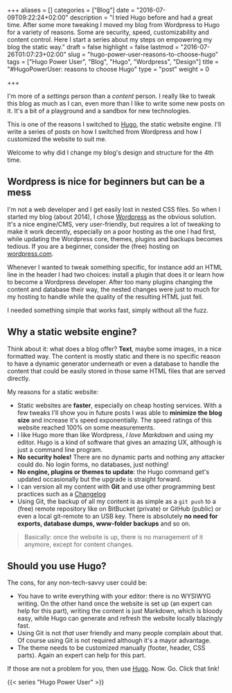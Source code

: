 +++
aliases      = []
categories   = ["Blog"]
date         = "2016-07-09T09:22:24+02:00"
description  = "I tried Hugo before and had a great time. After some more tweaking I moved my blog from Wordpress to Hugo for a variety of reasons. Some are security, speed, customizability and content control. Here I start a series about my steps on empowering my blog the static way."
draft        = false
highlight    = false
lastmod      = "2016-07-26T01:07:23+02:00"
slug         = "hugo-power-user-reasons-to-choose-hugo"
tags         = ["Hugo Power User", "Blog", "Hugo", "Wordpress", "Design"]
title        = "#HugoPowerUser: reasons to choose Hugo"
type         = "post"
weight       = 0

+++


I'm more of a _settings_ person than a _content_ person. I really like to tweak
this blog as much as I can, even more than I like to write some new posts on
it. It's a bit of a playground and a sandbox for new technologies.

This is one of the reasons I switched to [Hugo](https://gohugo.io), the static
website engine. I'll write a series of posts on how I switched from Wordpress
and how I customized the website to suit me.

Welcome to why did I change my blog's design and structure for the 4th time.


## Wordpress is nice for beginners but can be a mess

I'm not a web developer and I get easily lost in nested CSS files. So when I
started my blog (about 2014), I chose [Wordpress](https://wordpress.org) as the
obvious solution. It's a nice engine/CMS, very user-friendly, but requires a lot
of tweaking to make it work decently, especially on a poor hosting as the one I
had first, while updating the Wordpress core, themes, plugins and backups
becomes tedious. If you are a beginner, consider the (free) hosting on
[wordpress.com](https://wordpress.com).

Whenever I wanted to tweak something specific, for instance add an HTML line in
the header I had two choices: install a plugin that does it or learn how to
become a Wordpress developer. After too many plugins changing the content and
database their way, the nested changes were just to much for my hosting to
handle while the quality of the resulting HTML just fell.

I needed something simple that works fast, simply without all the fuzz.


## Why a static website engine?

Think about it: what does a blog offer? **Text**, maybe some images, in a nice
formatted way. The content is mostly static and there is no specific reason to
have a dynamic generator underneath or even a database to handle the content
that could be easily stored in those same HTML files that are served directly.

My reasons for a static website:

- Static websites are **faster**, especially on cheap hosting services. With a
  few tweaks I'll show you in future posts I was able to **minimize the blog
  size** and increase it's speed exponentially. The speed ratings of this
  website reached 100% on some measurements.
- I like Hugo more than like Wordpress, _I love Markdown_ and using my
  editor. Hugo is a kind of software that gives an amazing UX, although is just
  a command line program.
- **No security holes!** There are no dynamic parts and nothing any attacker
  could do. No login forms, no databases, just nothing!
- **No engine, plugins or themes to update**: the Hugo command get's updated
  occasionally but the upgrade is straight forward.
- I can version all my content with **Git** and use other programming best
  practices such as a [Changelog](http://keepachangelog.com/)
- Using Git, the backup of all my content is as simple as a `git push` to a
  (free) remote repository like on BitBucket (private) or GitHub (public) or
  even a local git-remote to an USB key. There is absolutely **no need for
  exports, database dumps, www-folder backups** and so on.

> Basically: once the website is up, there is no management of it anymore, except
> for content changes.


## Should you use Hugo?

The cons, for any non-tech-savvy user could be:

- You have to write everything with your editor: there is no WYSIWYG writing. On
  the other hand once the website is set up (an expert can help for this part),
  writing the content is just Markdown, which is bloody easy, while Hugo can
  generate and refresh the website locally blazingly fast.
- Using Git is not _that_ user friendly and many people complain about that. Of
  course using Git is not required although it's a mayor advantage.
- The theme needs to be customized manually (footer, header, CSS parts). Again
  an expert can help for this part.

If those are not a problem for you, then use
[Hugo](https://gohugo.io). Now. Go. Click that link!


{{< series "Hugo Power User" >}}
